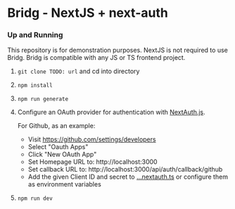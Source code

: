 # Bridg - NextJS + next-auth

### Up and Running

This repository is for demonstration purposes. NextJS is not required to use Bridg. Bridg is compatible with any JS or TS frontend project.

1.  `git clone TODO: url` and cd into directory
2.  `npm install`
3.  `npm run generate`
4.  Configure an OAuth provider for authentication with [NextAuth.js](https://next-auth.js.org/).

    For Github, as an example:

    - Visit https://github.com/settings/developers
    - Select "Oauth Apps"
    - Click "New OAuth App"
    - Set Homepage URL to: http://localhost:3000
    - Set callback URL to: http://localhost:3000/api/auth/callback/github
    - Add the given Client ID and secret to [...nextauth.ts](./src/pages/api/auth/%5B...nextauth%5D.ts) or configure them as environment variables

5.  `npm run dev`
